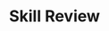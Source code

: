 ---
title: Skill Review

source:
- title: Common Core Basics
  subject: Social Studies
  chapter: 2
  toc_type: Lesson Review
  toc_number: 2.1
  pages: 78 - 85

questions:
  - excerpt: 1
    text: An unfortunate result of national growth was increasing conflict with Native Americans. The federal government's policy was to move Native Americans west of the Mississippi River. Cherokees and Creeks were forcibly moved from the Carolinas, Georgia. and Alabama to the Oklahoma Territory in the late 1830s.
  - number: 1
    text: >
      Identify the cause and the effect in the passage above.
    choice:
      - option: blank
    answer:
      - text: >
          Cause: the growth of the nation
          <br /><br />
          Effect: increased conflict with Native Americans; forced movement of Native Americans to Oklahoma
  - number: 2
    text: >
      <table class="striped">
      <tr><th>Causes</th><th>Effects</th></tr>
      <tr><td></td><td>Colonists protest the tax laws and boycott English goods.</td></tr>
      <tr><td>British troops and American militia fight battles at Lexington and Concord.</td><td></td></tr>
      <tr><td></td><td>An army is established; George Washington is named commander in chief.</td></tr>
      <tr><td>In 1776 the Declaration of Independence is adopted.</td><td></td></tr>
      <tr><td>The United States becomes an independent nation.</td><td></td></tr>
      </table>
    choice:
      - option: blank 
    answer:
      - text: >
          <table class="striped">
          <tr><th>Causes</th><th>Effects</th></tr>
          <tr><td>The English government passes laws taxing the colonists.</td><td>Colonists protest the tax laws and boycott English goods.</td></tr>
          <tr><td>British troops and American militia fight battles at Lexington and Concord.</td><td>The American Revolution begins.</td></tr>
          <tr><td>The Second Continental Congress meets.</td><td>An army is established; George Washington is named commander in chief.</td></tr>
          <tr><td>In 1776 the Declaration of Independence is adopted.</td><td>The Declaration establishes the principle that government must be based on the consent of the people.</td></tr>
          <tr><td>The British surrender at Yorktown in 1781.</td><td>The United States becomes an independent nation.</td></tr>
          </table>
        
layout: cc_review
---